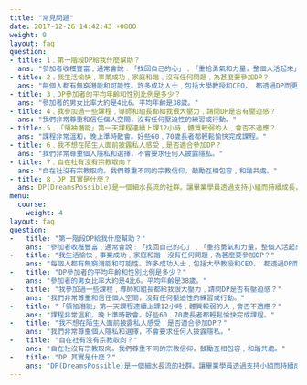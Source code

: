 ```yaml
---
title: "常見問題"
date: 2017-12-26 14:42:43 +0800
weight: 0
layout: faq
question:
- title: 1﹑第一階段DP給我什麼幫助？
  ans: "參加者收穫豐富﹐通常會說﹕「找回自己的心」﹑「重拾勇氣和力量，整個人活起來」﹑「結識了一群知心好友」﹑「找到持續成長的竅門」。"
- title: 2﹑我生活愉快﹐事業成功﹐家庭和諧﹐沒有任何問題﹐為甚麼要參加DP？
  ans: "每個人都有無窮潛能和可能性。許多成功人士﹐包括大學教授和CEO， 都透過DP而更上一層樓﹐生命更加精彩燦爛，並愛上這個充滿人情味的真摯社群。"
- title: 3﹑DP參加者的平均年齡和性別比例是多少？
  ans: "參加者的男女比率大約是4比6。平均年齡是38歲。"
- title: 4﹑我參加過一些課程﹐導師和組長都給我很大壓力﹐請問DP是否有壓迫感？
  ans: "我們非常尊重和信任個人空間，沒有任何壓迫性的練習或行動。"
- title: 5﹑「領袖潛能」第一天課程連續上課12小時﹐體質較弱的人﹐會否不適應？
  ans: "課程非常溫和，晚上準時散會。好些60﹑70歲長者都輕鬆愉快完成課程。"
- title: 6﹑我不想在陌生人面前披露私人感受﹐是否適合參加DP？
  ans: "我們非常尊重個人隱私和選擇，不會要求任何人披露隱私。"
- title: 7﹑自在社有沒有宗教取向？
  ans: "自在社沒有宗教取向。我們尊重不同的宗教信仰，鼓勵互相包容﹐和諧共處。"
- title: 8﹑DP 其實是什麼？
  ans: DP(DreamsPossible)是一個細水長流的社群。讓畢業學員透過支持小組而持續成長，同時透過不同的義工組別﹑ 組長和教練培訓，﹐以至導師培訓班，循步漸進去貢獻自己，發揮自己的無窮潛能和力量。
menu:
  course:
    weight: 4
layout: faq
question:
-   title: "第一階段DP給我什麼幫助？"
    ans: "參加者收穫豐富﹐通常會說﹕「找回自己的心」﹑「重拾勇氣和力量，整個人活起來」﹑「結識了一群知心好友」﹑「找到持續成長的竅門」。"
-   title: "我生活愉快﹐事業成功﹐家庭和諧﹐沒有任何問題﹐為甚麼要參加DP？"
    ans: "每個人都有無窮潛能和可能性。許多成功人士﹐包括大學教授和CEO， 都透過DP而更上一層樓﹐生命更加精彩燦爛，並愛上這個充滿人情味的真摯社群。"
-   title: "DP參加者的平均年齡和性別比例是多少？"
    ans: "參加者的男女比率大約是4比6。平均年齡是38歲。"
-   title: "我參加過一些課程﹐導師和組長都給我很大壓力﹐請問DP是否有壓迫感？"
    ans: "我們非常尊重和信任個人空間，沒有任何壓迫性的練習或行動。"
-   title: "「領袖潛能」第一天課程連續上課12小時﹐體質較弱的人﹐會否不適應？"
    ans: "課程非常溫和，晚上準時散會。好些60﹑70歲長者都輕鬆愉快完成課程。"
-   title: "我不想在陌生人面前披露私人感受﹐是否適合參加DP？"
    ans: "我們非常尊重個人隱私和選擇，不會要求任何人披露隱私。"
-   title: "自在社有沒有宗教取向？"
    ans: "自在社沒有宗教取向。我們尊重不同的宗教信仰，鼓勵互相包容﹐和諧共處。"
-   title: "DP 其實是什麼？"
    ans: "DP(DreamsPossible)是一個細水長流的社群。讓畢業學員透過支持小組而持續成長，同時透過不同的義工組別﹑ 組長和教練培訓，﹐以至導師培訓班，循步漸進去貢獻自己，發揮自己的無窮潛能和力量。"
---
```

